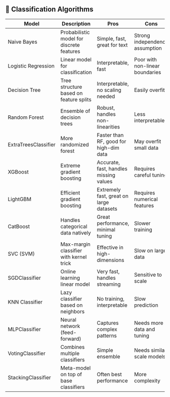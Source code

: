 ## 📌 Classification Algorithms

| Model                  | Description                                           | Pros                                               | Cons                                              | Example Code                                    | Notes                             |
|------------------------|-------------------------------------------------------|----------------------------------------------------|---------------------------------------------------|--------------------------------------------------|-----------------------------------|
| Naive Bayes            | Probabilistic model for discrete features            | Simple, fast, great for text                       | Strong independence assumption                    | `MultinomialNB()` (sklearn)                      | Use with bag-of-words or TF-IDF   |
| Logistic Regression    | Linear model for classification                      | Interpretable, fast                                | Poor with non-linear boundaries                   | `LogisticRegression()` (sklearn)                | Add regularization (L1/L2)        |
| Decision Tree          | Tree structure based on feature splits               | Interpretable, no scaling needed                   | Easily overfits                                   | `DecisionTreeClassifier()` (sklearn)            | Basis for ensembles               |
| Random Forest          | Ensemble of decision trees                           | Robust, handles non-linearities                    | Less interpretable                                | `RandomForestClassifier()` (sklearn)            | Good default model                |
| ExtraTreesClassifier   | More randomized forest                               | Faster than RF, good for high-dim data             | May overfit small data                            | `ExtraTreesClassifier()` (sklearn)              | Try when RF is slow               |
| XGBoost                | Extreme gradient boosting                            | Accurate, fast, handles missing values             | Requires careful tuning                           | `XGBClassifier()` (xgboost)                     | Great on tabular data             |
| LightGBM               | Efficient gradient boosting                          | Extremely fast, great on large datasets            | Requires numerical features                       | `LGBMClassifier()` (lightgbm)                   | GPU support                       |
| CatBoost               | Handles categorical data natively                    | Great performance, minimal tuning                  | Slower training                                   | `CatBoostClassifier()` (catboost)               | No label encoding needed          |
| SVC (SVM)              | Max-margin classifier with kernel trick              | Effective in high-dimensions                       | Slow on large data                                | `SVC(kernel='rbf')` (sklearn)                   | Use `LinearSVC` for large data    |
| SGDClassifier          | Online learning linear model                         | Very fast, handles streaming                       | Sensitive to scale                                | `SGDClassifier()` (sklearn)                     | Add regularization                |
| KNN Classifier         | Lazy classifier based on neighbors                   | No training, interpretable                         | Slow prediction                                   | `KNeighborsClassifier()` (sklearn)              | Normalize features                |
| MLPClassifier          | Neural network (feed-forward)                        | Captures complex patterns                          | Needs more data and tuning                        | `MLPClassifier(hidden_layer_sizes=(100,))`      | Sensitive to scaling              |
| VotingClassifier       | Combines multiple classifiers                        | Simple ensemble                                    | Needs similar scale models                        | `VotingClassifier(estimators=[...])` (sklearn)  | Hard or soft voting               |
| StackingClassifier     | Meta-model on top of base classifiers                | Often best performance                             | More complexity                                   | `StackingClassifier(estimators=[...])` (sklearn)| Can overfit small datasets        |
